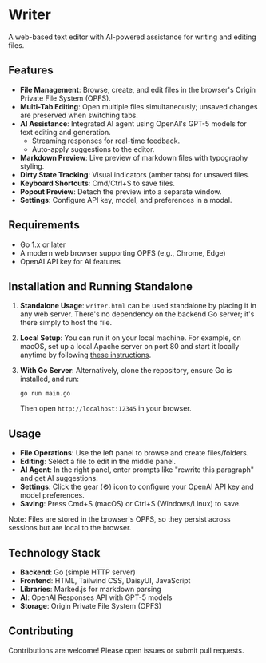 # Writer

A web-based text editor with AI-powered assistance for writing and editing files.

## Features

- **File Management**: Browse, create, and edit files in the browser's Origin Private File System (OPFS).
- **Multi-Tab Editing**: Open multiple files simultaneously; unsaved changes are preserved when switching tabs.
- **AI Assistance**: Integrated AI agent using OpenAI's GPT-5 models for text editing and generation.
  - Streaming responses for real-time feedback.
  - Auto-apply suggestions to the editor.
- **Markdown Preview**: Live preview of markdown files with typography styling.
- **Dirty State Tracking**: Visual indicators (amber tabs) for unsaved files.
- **Keyboard Shortcuts**: Cmd/Ctrl+S to save files.
- **Popout Preview**: Detach the preview into a separate window.
- **Settings**: Configure API key, model, and preferences in a modal.

## Requirements

- Go 1.x or later
- A modern web browser supporting OPFS (e.g., Chrome, Edge)
- OpenAI API key for AI features

## Installation and Running Standalone

1. **Standalone Usage**: `writer.html` can be used standalone by placing it in any web server. There's no dependency on the backend Go server; it's there simply to host the file.

2. **Local Setup**: You can run it on your local machine. For example, on macOS, set up a local Apache server on port 80 and start it locally anytime by following [these instructions](https://medium.com/@sausheong/how-to-set-up-a-local-web-server-on-macos-15-sequoia-90a70293ce74).

3. **With Go Server**: Alternatively, clone the repository, ensure Go is installed, and run:
   ```
   go run main.go
   ```
   Then open `http://localhost:12345` in your browser.

## Usage

- **File Operations**: Use the left panel to browse and create files/folders.
- **Editing**: Select a file to edit in the middle panel.
- **AI Agent**: In the right panel, enter prompts like "rewrite this paragraph" and get AI suggestions.
- **Settings**: Click the gear (⚙️) icon to configure your OpenAI API key and model preferences.
- **Saving**: Press Cmd+S (macOS) or Ctrl+S (Windows/Linux) to save.

Note: Files are stored in the browser's OPFS, so they persist across sessions but are local to the browser.

## Technology Stack

- **Backend**: Go (simple HTTP server)
- **Frontend**: HTML, Tailwind CSS, DaisyUI, JavaScript
- **Libraries**: Marked.js for markdown parsing
- **AI**: OpenAI Responses API with GPT-5 models
- **Storage**: Origin Private File System (OPFS)

## Contributing

Contributions are welcome! Please open issues or submit pull requests.

